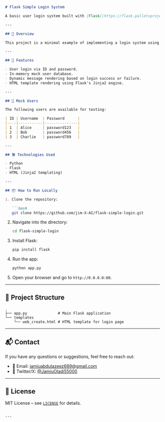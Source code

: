 
```markdown
# Flask Simple Login System

A basic user login system built with [Flask](https://flask.palletsprojects.com/), demonstrating how to handle form submissions and user authentication using a mock in-memory database.

---

## 🚀 Overview

This project is a minimal example of implementing a login system using Flask. Instead of connecting to a real database, it uses a Python dictionary to simulate a database, making it simple and easy to run without any external dependencies.

---

## 🔐 Features

- User login via ID and password.
- In-memory mock user database.
- Dynamic message rendering based on login success or failure.
- HTML template rendering using Flask's Jinja2 engine.

---

## 🧾 Mock Users

The following users are available for testing:

| ID | Username  | Password      |
|----|-----------|---------------|
| 1  | Alice     | password123   |
| 2  | Bob       | password456   |
| 3  | Charlie   | password789   |

---

## 🛠️ Technologies Used

- Python
- Flask
- HTML (Jinja2 templating)

---

## 📦 How to Run Locally

1. Clone the repository:

   ```bash
   git clone https://github.com/jim-X-AI/flask-simple-login.git
   ```

2. Navigate into the directory:

   ```bash
   cd flask-simple-login
   ```

3. Install Flask:

   ```bash
   pip install flask
   ```

4. Run the app:

   ```bash
   python app.py
   ```

5. Open your browser and go to `http://0.0.0.0:80`.

---

## 📁 Project Structure

```
.
├── app.py              # Main Flask application
└── templates
    └── web_create.html # HTML template for login page
```

---

## 📬 Contact

If you have any questions or suggestions, feel free to reach out:

- 📧 Email: [jamiuabdulazeez689@gmail.com](mailto:jamiuabdulazeez689@gmail.com)
- 💼 Twitter/X: [@JamiuOladi55000](https://x.com/JamiuOladi55000?t=AfyCwGxAg0OnFC0EBw1nqw&s=09)

---

## 📜 License

MIT License – see [`LICENSE`](LICENSE) for details.
```

---
```
